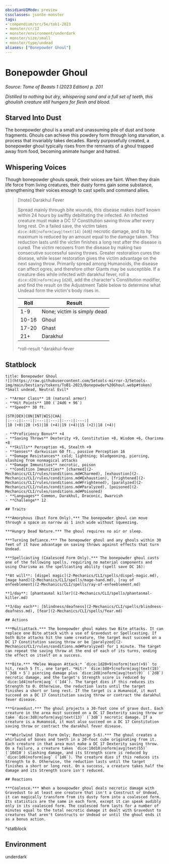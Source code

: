 ```yaml
---
obsidianUIMode: preview
cssclasses: json5e-monster
tags:
- compendium/src/5e/tob1-2023
- monster/cr/12
- monster/environment/underdark
- monster/size/small
- monster/type/undead
aliases: ["Bonepowder Ghoul"]
---
```

# Bonepowder Ghoul
*Source: Tome of Beasts 1 (2023 Edition) p. 201*  

*Distilled to nothing but dry, whispering sand and a full set of teeth, this ghoulish creature still hungers for flesh and blood.*

## Starved Into Dust

The bonepowder ghoul is a small and unassuming pile of dust and bone fragments. Ghouls can achieve this powdery form through long starvation, a process that invariably takes decades. Rarely purposefully created, a bonepowder ghoul typically rises from the remnants of a ghoul trapped away from food, becoming animate hunger and hatred.

## Whispering Voices

Though bonepowder ghouls speak, their voices are faint. When they drain life force from living creatures, their dusty forms gain some substance, strengthening their voices enough to cast spells and command allies.

> [!note] Darakhul Fever
> 
> Spread mainly through bite wounds, this disease makes itself known within 24 hours by swiftly debilitating the infected. An infected creature must make a DC 17 Constitution saving throw after every long rest. On a failed save, the victim takes `dice:4d6|noform|avg|text(14)` (`4d6`) necrotic damage, and its hp maximum is reduced by an amount equal to the damage taken. This reduction lasts until the victim finishes a long rest after the disease is cured. The victim recovers from the disease by making two consecutive successful saving throws. Greater restoration cures the disease, while lesser restoration gives the victim advantage on the next saving throw. Primarily spread among Humanoids, the disease can affect ogres, and therefore other Giants may be susceptible. If a creature dies while infected with darakhul fever, roll a `dice:d20|noform|avg` (`d20`), add the character's Constitution modifier, and find the result on the Adjustment Table below to determine what Undead form the victim's body rises in.
> 
> | Roll | Result |
> |------|--------|
> | 1-9 | None; victim is simply dead |
> | 10-16 | Ghoul |
> | 17-20 | Ghast |
> | 21+ | Darakhul |
> ^roll-result
^darakhul-fever

## Statblock

```ad-statblock
title: Bonepowder Ghoul
![](https://raw.githubusercontent.com/5etools-mirror-3/5etools-img/main/bestiary/tokens/ToB1-2023/Bonepowder%20Ghoul.webp#token)
*Small undead, Neutral Evil*

- **Armor Class** 18 (natural armor)
- **Hit Points** 180 (`24d6 + 96`)
- **Speed** 30 ft.

|STR|DEX|CON|INT|WIS|CHA|
|:---:|:---:|:---:|:---:|:---:|:---:|
|10 (+0)|20 (+5)|18 (+4)|19 (+4)|15 (+2)|18 (+4)|

- **Proficiency Bonus** +4
- **Saving Throws** Dexterity +9, Constitution +8, Wisdom +6, Charisma +8
- **Skills** Perception +6, Stealth +9
- **Senses** darkvision 60 ft., passive Perception 16
- **Damage Resistances** cold; lightning; bludgeoning, piercing, slashing from nonmagical attacks
- **Damage Immunities** necrotic, poison
- **Condition Immunities** [charmed](2-Mechanics/CLI/rules/conditions.md#Charmed), [exhaustion](2-Mechanics/CLI/rules/conditions.md#Exhaustion), [frightened](2-Mechanics/CLI/rules/conditions.md#Frightened), [paralyzed](2-Mechanics/CLI/rules/conditions.md#Paralyzed), [poisoned](2-Mechanics/CLI/rules/conditions.md#Poisoned)
- **Languages** Common, Darakhul, Draconic, Dwarvish
- **Challenge** 12

## Traits

***Amorphous (Dust Form Only).*** The bonepowder ghoul can move through a space as narrow as 1 inch wide without squeezing.

***Hungry Dead Nature.*** The ghoul requires no air or sleep.

***Turning Defiance.*** The bonepowder ghoul and any ghouls within 30 feet of it have advantage on saving throws against effects that turn Undead.

***Spellcasting (Coalesced Form Only).*** The bonepowder ghoul casts one of the following spells, requiring no material components and using Charisma as the spellcasting ability (spell save DC 16):

**At will**: [dispel magic](2-Mechanics/CLI/spells/dispel-magic.md), [mage hand](2-Mechanics/CLI/spells/mage-hand.md), [ray of enfeeblement](2-Mechanics/CLI/spells/ray-of-enfeeblement.md)

**1/day**: [phantasmal killer](2-Mechanics/CLI/spells/phantasmal-killer.md)

**3/day each**: [blindness/deafness](2-Mechanics/CLI/spells/blindness-deafness.md), [fear](2-Mechanics/CLI/spells/fear.md)

## Actions

***Multiattack.*** The bonepowder ghoul makes two Bite attacks. It can replace one Bite attack with a use of Gravedust or Spellcasting. If both Bite attacks hit the same creature, the target must succeed on a DC 17 Constitution saving throw or be [paralyzed](2-Mechanics/CLI/rules/conditions.md#Paralyzed) for 1 minute. The target can repeat the saving throw at the end of each of its turns, ending the effect on itself on a success.

***Bite.*** *Melee Weapon Attack:* `dice:1d20+9|noform|text(+9)` to hit, reach 5 ft., one target. *Hit:* `dice:3d8+5|noform|avg|text(18)` (`3d8 + 5`) piercing damage plus `dice:2d8|noform|avg|text(9)` (`2d8`) necrotic damage, and the target's Strength score is reduced by `dice:1d4|noform|avg` (`1d4`). The target dies if this reduces its Strength to 0. Otherwise, the reduction lasts until the target finishes a short or long rest. If the target is a Humanoid, it must succeed on a DC 17 Constitution saving throw or contract the darakhul fever disease.

***Gravedust.*** The ghoul projects a 30-foot cone of grave dust. Each creature in the area must succeed on a DC 17 Dexterity saving throw or take `dice:3d8|noform|avg|text(13)` (`3d8`) necrotic damage. If a creature is a Humanoid, it must also succeed on a DC 17 Constitution saving throw or contract the darakhul fever disease.

***Whirlwind (Dust Form Only; Recharge 5-6).*** The ghoul creates a whirlwind of bones and teeth in a 20-foot cube originating from it. Each creature in that area must make a DC 17 Dexterity saving throw. On a failure, a creature takes `dice:10d10|noform|avg|text(55)` (`10d10`) slashing damage, and its Strength score is reduced by `dice:1d6|noform|avg` (`1d6`). The creature dies if this reduces its Strength to 0. Otherwise, the reduction lasts until the target finishes a short or long rest. On a success, a creature takes half the damage and its Strength score isn't reduced.

## Reactions

***Coalesce.*** When a bonepowder ghoul deals necrotic damage with Gravedust to at least one creature that isn't a Construct or Undead, it can magically transform from its dusty form into a coalesced form. Its statistics are the same in each form, except it can speak audibly only in its coalesced form. The coalesced form lasts for a number of minutes equal to the total necrotic damage it dealt with Gravedust to creatures that aren't Constructs or Undead or until the ghoul ends it as a bonus action.
```
^statblock

## Environment

underdark
